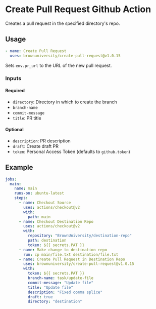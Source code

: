 # Create Pull Request Github Action

Creates a pull request in the specified directory's repo.

## Usage

```yml
- name: Create Pull Request
  uses: brownuniversity/create-pull-request@v1.0.15
```

Sets `env.pr_url` to the URL of the new pull request.

### Inputs

#### Required

- `directory`: Directory in which to create the branch
- `branch-name`
- `commit-message`
- `title`: PR title

#### Optional

- `description`: PR description
- `draft`: Create draft PR
- `token`: Personal Access Token (defaults to `github.token`)

## Example

```yml
jobs:
  main:
    name: main
    runs-on: ubuntu-latest
    steps:
      - name: Checkout Source
        uses: actions/checkout@v2
        with:
          path: main
      - name: Checkout Destination Repo
        uses: actions/checkout@v2
        with:
          repository: "BrownUniversity/destination-repo"
          path: destination
          token: ${{ secrets.PAT }}
      - name: Make change to destination repo
        run: cp main/file.txt destination/file.txt
      - name: Create Pull Request in Destination Repo
        uses: brownuniversity/create-pull-request@v1.0.15
        with:
          token: ${{ secrets.PAT }}
          branch-name: task/update-file
          commit-message: "Update file"
          title: "Update file"
          description: "Fixed comma splice"
          draft: true
          directory: "destination"
```
